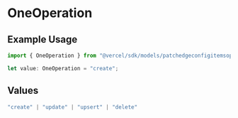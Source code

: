 # OneOperation

## Example Usage

```typescript
import { OneOperation } from "@vercel/sdk/models/patchedgeconfigitemsop.js";

let value: OneOperation = "create";
```

## Values

```typescript
"create" | "update" | "upsert" | "delete"
```